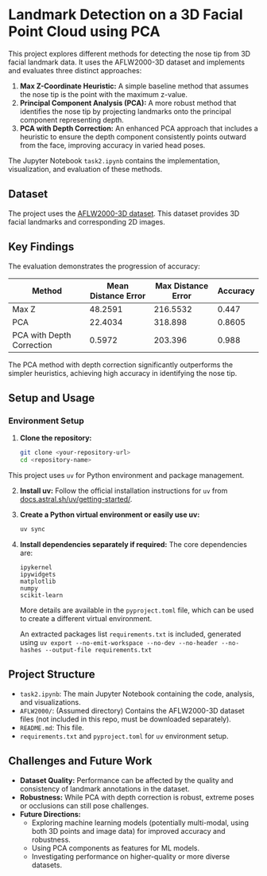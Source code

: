 # Landmark Detection on a 3D Facial Point Cloud using PCA

This project explores different methods for detecting the nose tip from 3D facial landmark data. It uses the AFLW2000-3D dataset and implements and evaluates three distinct approaches:

1. **Max Z-Coordinate Heuristic:** A simple baseline method that assumes the nose tip is the point with the maximum z-value.
2. **Principal Component Analysis (PCA):** A more robust method that identifies the nose tip by projecting landmarks onto the principal component representing depth.
3. **PCA with Depth Correction:** An enhanced PCA approach that includes a heuristic to ensure the depth component consistently points outward from the face, improving accuracy in varied head poses.

The Jupyter Notebook `task2.ipynb` contains the implementation, visualization, and evaluation of these methods.

## Dataset

The project uses the [AFLW2000-3D dataset](https://www.kaggle.com/datasets/mohamedadlyi/aflw2000-3d). This dataset provides 3D facial landmarks and corresponding 2D images.

## Key Findings

The evaluation demonstrates the progression of accuracy:

| Method                     | Mean Distance Error | Max Distance Error | Accuracy |
| -------------------------- | ------------------- | ------------------ | -------- |
| Max Z                      | 48.2591             | 216.5532           | 0.447    |
| PCA                        | 22.4034             | 318.898            | 0.8605   |
| PCA with Depth Correction  | 0.5972              | 203.396            | 0.988    |

The PCA method with depth correction significantly outperforms the simpler heuristics, achieving high accuracy in identifying the nose tip.

## Setup and Usage

### Environment Setup

1. **Clone the repository:**

    ```bash
    git clone <your-repository-url>
    cd <repository-name>
    ```

This project uses `uv` for Python environment and package management.

2. **Install uv:**
    Follow the official installation instructions for `uv` from [docs.astral.sh/uv/getting-started/](https://docs.astral.sh/uv/getting-started/installation/).

3. **Create a Python virtual environment or easily use uv:**

    ```bash
    uv sync
    ```

4. **Install dependencies separately if required:**
    The core dependencies are:

    ```
    ipykernel
    ipywidgets
    matplotlib
    numpy
    scikit-learn
    ```

    More details are available in the `pyproject.toml` file, which can be used to create a different virtual environment.

    An extracted packages list `requirements.txt` is included, generated using `uv export --no-emit-workspace --no-dev --no-header --no-hashes --output-file requirements.txt`

## Project Structure

* `task2.ipynb`: The main Jupyter Notebook containing the code, analysis, and visualizations.
* `AFLW2000/`: (Assumed directory) Contains the AFLW2000-3D dataset files (not included in this repo, must be downloaded separately).
* `README.md`: This file.
* `requirements.txt` and `pyproject.toml` for `uv` environment setup.

## Challenges and Future Work

* **Dataset Quality:** Performance can be affected by the quality and consistency of landmark annotations in the dataset.
* **Robustness:** While PCA with depth correction is robust, extreme poses or occlusions can still pose challenges.
* **Future Directions:**
  * Exploring machine learning models (potentially multi-modal, using both 3D points and image data) for improved accuracy and robustness.
  * Using PCA components as features for ML models.
  * Investigating performance on higher-quality or more diverse datasets.
